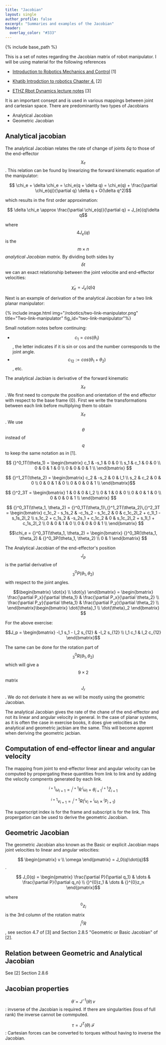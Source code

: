 ```yaml
---
title: "Jacobian"
layout: single
author_profile: false
excerpt: "Summaries and examples of the Jacobian"
header:
  overlay_color: "#333"
---
```



{% include base_path %}

<!-- KaTeX -->
<script src="https://cdn.mathjax.org/mathjax/latest/MathJax.js?config=TeX-AMS-MML_HTMLorMML" type="text/javascript"></script>

This is a set of notes regarding the Jacobian matrix of robot manipulator. I will be using material for the following references

* [Introduction to Robotics Mechanics and Control](http://www.mech.sharif.ir/c/document_library/get_file?uuid=5a4bb247-1430-4e46-942c-d692dead831f&groupId=14040) [1]

* [Khatib Introdction to robotics Chapter 4.](http://robotics.itee.uq.edu.au/~metr4202/2013/tpl/Chapter%204%20-%20Jacobain%20-%20from%20Khatib%20-%20Introduction%20to%20Robotics.pdf) [2]

* [ETHZ Rbot Dynamics lecture notes](https://www.ethz.ch/content/dam/ethz/special-interest/mavt/robotics-n-intelligent-systems/rsl-dam/documents/RobotDynamics2016/RD2016script.pdf) [3]


It is an important consept and is used in various mappings between joint and cartesian space.
There are predominantly two types of Jacobians

* Analytical Jacobian
* Geometric Jacobian

## Analytical jacobian

 The analytical Jacobian relates the rate of change of joints $\delta q$ to those of the end-effector $$\chi_e$$. This relation can be found by linearizing the forward kinematic
equation of the manipulator:

$$ \chi_e + \delta \chi_e = \chi_e(q + \delta q) = \chi_e(q) + \frac{\partial \chi_e(q)}{\partial q} \delta q + O(\delta q^2)$$

which results in the first order approximation:

$$ \delta \chi_e \approx  \frac{\partial \chi_e(q)}{\partial q} = J_{e}(q)\delta q$$

where $$4J_{e}(q)$$ is the $$m \times n$$ *analytical Jacobian matrix*. By dividing both sides by $$\delta t$$ we can an exact relationship between the joint velocitie and end-effector velocities:   

$$ \dot{\chi}_e = J_e(q) \dot{q} $$

Next is an example of derivation of the analytical Jacobian for a two link planar manipulator:

{% include image.html
            img="/robotics/two-link-manipulator.png"
            title="Two-link-manipulator"
            fig_id="two-link-manipulator"%}

Small notatiom notes before continuing:

  * $$c_1 = cos(\theta_1)$$, the letter indicates if it is sin or cos and the number corresponds to the joint angle.
  * $$c_{12} := cos(\theta_1 + \theta_2)$$, etc.

The analytical Jacbian is derivative of the forward kinematic $$\chi_e$$. We first need
to compute the position and orientation of the end effector with respect to the base frame {0}. First we write the transformations between each link before multiplying them to obtain
$$\chi_e$$. We use $$\theta$$ instead of $$q$$ to keep the same notation as in [1].

$$ {}^0_1T(\theta_1) =  \begin{bmatrix}
       c_1 & -s_1  & 0 & 0 \\
       s_1 &  c_1  & 0 & 0 \\
       0   &  0    & 1 & 0 \\
       0   &  0    & 0 & 1 \\
     \end{bmatrix} $$

$$ {}^1_2T(\theta_2) =  \begin{bmatrix}
      c_2 & -s_2  & 0 & l_1 \\
      s_2 &  c_2  & 0 & 0 \\
      0   &  0    & 1 & 0 \\
      0   &  0    & 0 & 1 \\
      \end{bmatrix}$$

$$ {}^2_3T = \begin{bmatrix}
      1 &  0 & 0 & l_2 \\
      0 &  1 & 0 & 0 \\
      0 &  0 & 1 & 0 \\
      0 &  0 & 0 & 1 \\
      \end{bmatrix} $$

$$ {}^0_3T(\theta_1, \theta_2) = {}^0_1T(\theta_1)\,{}^1_2T(\theta_2)\,{}^2_3T
  =  \begin{bmatrix}
  c_1c_2 - s_1s_2 &  -c_1s_2 - s_1c_2 & 0 & c_1c_2l_2 + c_1l_1 - s_1s_2l_2 \\
  s_1c_2 + c_1s_2 &  -s_2s_1 + c_1c_2 & 0 & s_1c_2l_2 + s_1l_1 + c_1s_2l_2 \\
  0 &  0 & 1 & 0 \\
  0 &  0 & 0 & 1 \\
  \end{bmatrix} $$

$$\chi_e = {}^0_3T(\theta_1, \theta_2)   =  \begin{bmatrix}
  {}^0_3R(\theta_1, \theta_2) & {}^0_3P(\theta_1, \theta_2) \\
    0     & 1
\end{bmatrix} $$

The Analytical Jacobian of the end-effector's position $$J_p$$ is the partial derivative of
$${}^0_3P(\theta_1, \theta_2)$$ with respect to the joint angles.

$$\begin{bmatrix}
      \dot{x} \\
      \dot{y}
  \end{bmatrix} =
\begin{bmatrix}
  \frac{\partial P_x}{\partial \theta_1} & \frac{\partial P_x}{\partial \theta_2} \\
  \frac{\partial P_y}{\partial \theta_1} & \frac{\partial P_y}{\partial \theta_2} \\
\end{bmatrix}\begin{bmatrix}
      \dot{\theta}_1 \\
      \dot{\theta}_2
  \end{bmatrix} $$

For the above exercise:

$$J_p = \begin{bmatrix}
  -l_1 s_1 - l_2 s_{12} & -l_2 s_{12} \\
  l_1 c_1 & l_2 c_{12}
\end{bmatrix}$$

The same can be done for the rotation part of $${}^0_3R(\theta_1, \theta_2)$$ which will give
a $$9 \times 2$$ matrix $$J_r$$. We do not derivate it here as we will be mostly using the
geometric Jacobian.

The analytical Jacobian gives the rate of the chane of the end-effector and not its linear and angular velocity in general. In the case of planar systems, as it is often the case in exercise books, it does give velocities as the analytical and geometric jacbian are the same. This will become apprent when deriving the geometric jacbian.

## Computation of end-effector linear and angular velocity

The mapping from joint to end-effector linear and angular velocity can be computed by
propergating these quantities from link to link and by adding the velocity compnents
generated by each link.

$$ {}^{i+1}\omega_{i+1} = {}^{i+1}_iR\,{}^i\omega_i + \dot{\theta}_{i+1} {}^{i+1}\hat{Z}_{i+1}$$

$$ {}^{i+1}v_{i+1} = {}^{i+1}_iR ({}^iv_i + {}^i\omega_i \times {}^iP_{i+1})$$

The superscript index is for the frame and subscript is for the link. This propergation
can be used to derive the geometric Jacobian.

## Geometric Jacobian

The geometric Jacobian also known as the Basic or explicit Jacobian maps joint velocities
to linear and angular velocities:

$$ \begin{pmatrix} v \\ \omega  \end{pmatrix} = J_0(q)\dot{q}$$.

$$ J_0(q) = \begin{pmatrix} \frac{\partial P}{\partial q_1} & \dots & \frac{\partial P}{\partial q_n} \\ {}^{0}z_1 & \dots  & {}^{0}z_n \end{pmatrix}$$

where $${}^{0}z_i$$ is the 3rd column of the rotation matrix $${}^{0}_iR$$,  see section 4.7 of [3] and Section 2.8.5 "Geometric or Basic Jacobian" of [2].

## Relation between Geometric and Analytical Jacobian

See [2] Section 2.8.6

## Jacobian properties

$$\dot{\theta} = J^{-1}(\theta)\,v$$: invserse of the Jacobian is required. If there
are singularities (loss of full rank) the inverse cannot be commputed.

$$\tau = J^{T}(\theta)\,\mathcal{F}$$: Cartesian forces can be converted to torques without
having to inverse the Jacobian.
